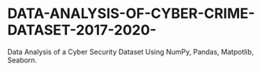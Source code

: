 # DATA-ANALYSIS-OF-CYBER-CRIME-DATASET-2017-2020-
Data Analysis of a Cyber Security Dataset
Using NumPy, Pandas, Matpotlib, Seaborn.
